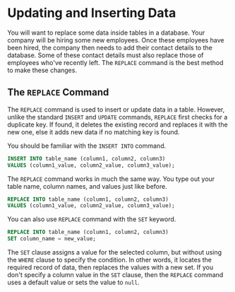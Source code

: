 # Updating and Inserting Data 


You will want to replace some data inside tables in a database. Your company will be hiring some new employees. Once these employees have been hired, the company then needs to add their contact details to the database. Some of these contact details must also replace those of employees who've recently left. The `REPLACE` command is the best method to make these changes. 


## The `REPLACE` Command 

The `REPLACE` command is used to insert or update data in a table. However, unlike the standard `INSERT` and `UPDATE` commands, `REPLACE` first checks for a duplicate key. If found, it deletes the existing record and replaces it with the new one, else it adds new data if no matching key is found.

You should be familiar with the `INSERT INTO` command.


```sql
INSERT INTO table_name (column1, column2, column3) 
VALUES (column1_value, column2_value, column3_value);

```

The `REPLACE` command works in much the same way. You type out your table name, column names, and values just like before. 


```sql
REPLACE INTO table_name (column1, column2, column3) 
VALUES (column1_value, column2_value, column3_value);

```

You can also use `REPLACE` command with the `SET` keyword.


```sql
REPLACE INTO table_name (column1, column2, column3) 
SET column_name = new_value;

```

The `SET` clause assigns a value for the selected column, but without using the `WHERE` clause to specify the condition. In other words, it locates the required record of data, then replaces the values with a new set. If you don't specify a column value in the `SET` clause, then the `REPLACE` command uses a default value or sets the value to `null`.
